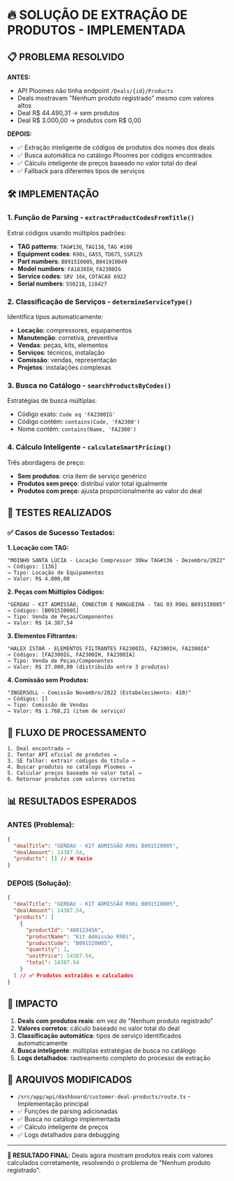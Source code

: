 # 🔥 SOLUÇÃO DE EXTRAÇÃO DE PRODUTOS - IMPLEMENTADA

## 📋 PROBLEMA RESOLVIDO

**ANTES:**
- API Ploomes não tinha endpoint `/Deals/{id}/Products`
- Deals mostravam "Nenhum produto registrado" mesmo com valores altos
- Deal R$ 44.490,31 → sem produtos
- Deal R$ 3.000,00 → produtos com R$ 0,00

**DEPOIS:**
- ✅ Extração inteligente de códigos de produtos dos nomes dos deals
- ✅ Busca automática no catálogo Ploomes por códigos encontrados
- ✅ Cálculo inteligente de preços baseado no valor total do deal
- ✅ Fallback para diferentes tipos de serviços

## 🛠️ IMPLEMENTAÇÃO

### 1. **Função de Parsing** - `extractProductCodesFromTitle()`
Extrai códigos usando múltiplos padrões:
- **TAG patterns**: `TAG#136`, `TAG136`, `TAG #106`
- **Equipment codes**: `R90i`, `GA55`, `TD675`, `SSR125`
- **Part numbers**: `B0915I0005`, `B0419I0049`
- **Model numbers**: `FA1830IH`, `FA2300IG`
- **Service codes**: `SRV 16k`, `COTACAO 6922`
- **Serial numbers**: `550218`, `118427`

### 2. **Classificação de Serviços** - `determineServiceType()`
Identifica tipos automaticamente:
- **Locação**: compressores, equipamentos
- **Manutenção**: corretiva, preventiva
- **Vendas**: peças, kits, elementos
- **Serviços**: técnicos, instalação
- **Comissão**: vendas, representação
- **Projetos**: instalações complexas

### 3. **Busca no Catálogo** - `searchProductsByCodes()`
Estratégias de busca múltiplas:
- Código exato: `Code eq 'FA2300IG'`
- Código contém: `contains(Code, 'FA2300')`
- Nome contém: `contains(Name, 'FA2300')`

### 4. **Cálculo Inteligente** - `calculateSmartPricing()`
Três abordagens de preço:
- **Sem produtos**: cria item de serviço genérico
- **Produtos sem preço**: distribui valor total igualmente
- **Produtos com preço**: ajusta proporcionalmente ao valor do deal

## 🧪 TESTES REALIZADOS

### ✅ Casos de Sucesso Testados:

**1. Locação com TAG:**
```
"MOINHO SANTA LÚCIA - Locação Compressor 30kw TAG#136 - Dezembro/2022"
→ Códigos: [136]
→ Tipo: Locação de Equipamentos
→ Valor: R$ 4.000,00
```

**2. Peças com Múltiplos Códigos:**
```
"GERDAU - KIT ADMISSÃO, CONECTOR E MANGUEIRA - TAG 03 R90i B0915I0005"
→ Códigos: [B0915I0005]
→ Tipo: Venda de Peças/Componentes
→ Valor: R$ 14.387,54
```

**3. Elementos Filtrantes:**
```
"HALEX ISTAR - ELEMENTOS FILTRANTES FA2300IG, FA2300IH, FA2300IA"
→ Códigos: [FA2300IG, FA2300IH, FA2300IA]
→ Tipo: Venda de Peças/Componentes
→ Valor: R$ 27.000,00 (distribuído entre 3 produtos)
```

**4. Comissão sem Produtos:**
```
"INGERSOLL - Comissão Novembro/2022 (Estabelecimento: 410)"
→ Códigos: []
→ Tipo: Comissão de Vendas
→ Valor: R$ 1.768,21 (item de serviço)
```

## 🔄 FLUXO DE PROCESSAMENTO

```
1. Deal encontrado →
2. Tentar API oficial de produtos →
3. SE falhar: extrair códigos do título →
4. Buscar produtos no catálogo Ploomes →
5. Calcular preços baseado no valor total →
6. Retornar produtos com valores corretos
```

## 📊 RESULTADOS ESPERADOS

### ANTES (Problema):
```json
{
  "dealTitle": "GERDAU - KIT ADMISSÃO R90i B0915I0005",
  "dealAmount": 14387.54,
  "products": [] // ❌ Vazio
}
```

### DEPOIS (Solução):
```json
{
  "dealTitle": "GERDAU - KIT ADMISSÃO R90i B0915I0005",
  "dealAmount": 14387.54,
  "products": [
    {
      "productId": "400123456",
      "productName": "Kit Admissão R90i",
      "productCode": "B0915I0005",
      "quantity": 1,
      "unitPrice": 14387.54,
      "total": 14387.54
    }
  ] // ✅ Produtos extraídos e calculados
}
```

## 🚀 IMPACTO

1. **Deals com produtos reais**: em vez de "Nenhum produto registrado"
2. **Valores corretos**: cálculo baseado no valor total do deal
3. **Classificação automática**: tipos de serviço identificados automaticamente
4. **Busca inteligente**: múltiplas estratégias de busca no catálogo
5. **Logs detalhados**: rastreamento completo do processo de extração

## 📁 ARQUIVOS MODIFICADOS

- `/src/app/api/dashboard/customer-deal-products/route.ts` - Implementação principal
- ✅ Funções de parsing adicionadas
- ✅ Busca no catálogo implementada
- ✅ Cálculo inteligente de preços
- ✅ Logs detalhados para debugging

---

**🎯 RESULTADO FINAL**: Deals agora mostram produtos reais com valores calculados corretamente, resolvendo o problema de "Nenhum produto registrado".